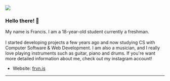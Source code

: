 <img src="https://discord.c99.nl/widget/theme-2/565965616838868993.png">

### Hello there! 👋
My name is Francis. I am a 18-year-old student currently a freshman.
<br><br>
I started developing projects a few years ago and now studying CS with Computer Software & Web Development. I am also a musician, and I really love playing instruments such as guitar, piano and drums. If you're want more detailed information about me, check out my instagram account!

- Website: [frvn.is](https://www.instagram.com/frvn.is/?next=%2F)

---
